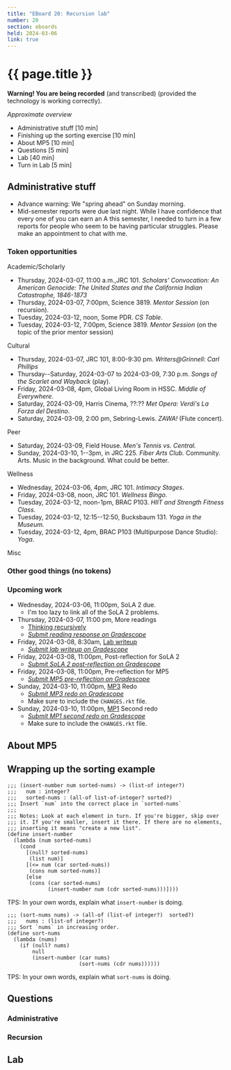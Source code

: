 ```yaml
---
title: "EBoard 20: Recursion lab"
number: 20
section: eboards
held: 2024-03-06
link: true
---
```

# {{ page.title }}

**Warning! You are being recorded** (and transcribed) (provided the technology
is working correctly).

_Approximate overview_

* Administrative stuff [10 min]
* Finishing up the sorting exercise [10 min]
* About MP5 [10 min]
* Questions [5 min]
* Lab [40 min]
* Turn in Lab [5 min]

Administrative stuff
--------------------

* Advance warning: We "spring ahead" on Sunday morning.
* Mid-semester reports were due last night. While I have confidence that
  every one of you can earn an A this semester, I needed to turn in a few
  reports for people who seem to be having particular struggles. Please
  make an appointment to chat with me.

### Token opportunities

Academic/Scholarly

* Thursday, 2024-03-07, 11:00 a.m.,JRC 101.
  _Scholars' Convocation: An American Genocide: The United States and 
   the California Indian Catastrophe, 1846-1873_
* Thursday, 2024-03-07, 7:00pm, Science 3819.
  _Mentor Session_ (on recursion). 
* Tuesday, 2024-03-12, noon, Some PDR.
  _CS Table_.
* Tuesday, 2024-03-12, 7:00pm, Science 3819.
  _Mentor Session_ (on the topic of the prior mentor session)

Cultural

* Thursday, 2024-03-07, JRC 101, 8:00-9:30 pm.
  _Writers@Grinnell: Carl Phillips_
* Thursday--Saturday, 2024-03-07 to 2024-03-09, 7:30 p.m.
  _Songs of the Scarlet and Wayback_ (play).
* Friday, 2024-03-08, 4pm, Global Living Room in HSSC.
  _Middle of Everywhere._
* Saturday, 2024-03-09, Harris Cinema, ??:??
  _Met Opera: Verdi's La Forza del Destino_.
* Saturday, 2024-03-09, 2:00 pm, Sebring-Lewis.
  _ZAWA!_ (Flute concert).

Peer

* Saturday, 2024-03-09, Field House.
  _Men's Tennis vs. Central._
* Sunday, 2024-03-10, 1--3pm, in JRC 225. 
  _Fiber Arts Club._ Community. Arts. Music in the background. What could
  be better.

Wellness

* Wednesday, 2024-03-06, 4pm, JRC 101.
  _Intimacy Stages_.
* Friday, 2024-03-08, noon, JRC 101.
  _Wellness Bingo_.
* Tuesday, 2024-03-12, noon-1pm, BRAC P103.
  _HIIT and Strength Fitness Class._
* Tuesday, 2024-03-12, 12:15--12:50, Bucksbaum 131.
  _Yoga in the Museum._
* Tuesday, 2024-03-12, 4pm, BRAC P103 (Multipurpose Dance Studio):
  _Yoga_.

Misc

### Other good things (no tokens)

### Upcoming work

* Wednesday, 2024-03-06, 11:00pm, SoLA 2 due.
    * I'm too lazy to link all of the SoLA 2 problems.
* Thursday, 2024-03-07, 11:00 pm, More readings
    * [Thinking recursively](recursion-magic.html)
    * [_Submit reading response on Gradescope_](https://www.gradescope.com/courses/690100/assignments/4200909/)
* Friday, 2024-03-08, 8:30am, [Lab writeup](../labs/recursion-basics)
    * [_Submit lab writeup on Gradescope_](https://www.gradescope.com/courses/690100/assignments/4200915/)
* Friday, 2024-03-08, 11:00pm, Post-reflection for SoLA 2
    * [_Submit SoLA 2 post-reflection on Gradescope_](https://www.gradescope.com/courses/690100/assignments/4166817)
* Friday, 2024-03-08, 11:00pm, Pre-reflection for MP5
    * [_Submit MP5 pre-reflection on Gradescope_](https://www.gradescope.com/courses/690100/assignments/4200919/)
* Sunday, 2024-03-10, 11:00pm, [MP3](../mps/mp3) Redo
    * [_Submit MP3 redo on Gradescope_](https://www.gradescope.com/courses/690100/assignments/4168533/)
    * Make sure to include the `CHANGES.rkt` file.
* Sunday, 2024-03-10, 11:00pm, [MP1](../mps/mp1) Second redo
    * [_Submit MP1 second redo on Gradescope_](https://www.gradescope.com/courses/690100/assignments/4168529/)
    * Make sure to include the `CHANGES.rkt` file.

About MP5
---------

Wrapping up the sorting example
-------------------------------

```
;;; (insert-number num sorted-nums) -> (list-of integer?)
;;;   num : integer?
;;;   sorted-nums : (all-of list-of-integer? sorted?)
;;; Insert `num` into the correct place in `sorted-nums`
;;;
;;; Notes: Look at each element in turn. If you're bigger, skip over
;;; it. If you're smaller, insert it there. If there are no elements,
;;; inserting it means "create a new list".
(define insert-number
  (lambda (num sorted-nums)
    (cond
      [(null? sorted-nums)
       (list num)]
      [(<= num (car sorted-nums))
       (cons num sorted-nums)]
      [else
       (cons (car sorted-nums)
             (insert-number num (cdr sorted-nums)))])))
```

TPS: In your own words, explain what `insert-number` is doing.

```
;;; (sort-nums nums) -> (all-of (list-of integer?)  sorted?)
;;;   nums : (list-of integer?)
;;; Sort `nums` in increasing order.
(define sort-nums
  (lambda (nums)
    (if (null? nums)
        null
        (insert-number (car nums)
                       (sort-nums (cdr nums))))))
```

TPS: In your own words, explain what `sort-nums` is doing.

Questions
---------

### Administrative

### Recursion

Lab
---
